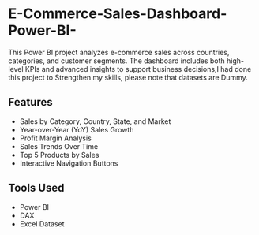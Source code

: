 # E-Commerce-Sales-Dashboard-Power-BI-
This Power BI project analyzes e-commerce sales across countries, categories, and customer segments. The dashboard includes both high-level KPIs and advanced insights to support business decisions,I had done this project to Strengthen my skills, please note that datasets are Dummy.

## Features

- Sales by Category, Country, State, and Market
- Year-over-Year (YoY) Sales Growth
- Profit Margin Analysis
- Sales Trends Over Time
- Top 5 Products by Sales
- Interactive Navigation Buttons

## Tools Used
- Power BI
- DAX
- Excel Dataset
